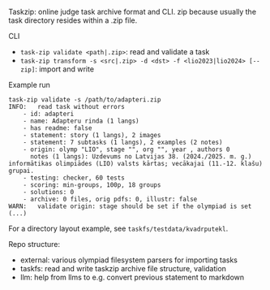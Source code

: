 Taskzip: online judge task archive format and CLI.
zip because usually the task directory resides within a .zip file.

CLI
- `task-zip validate <path|.zip>`: read and validate a task
- `task-zip transform -s <src|.zip> -d <dst> -f <lio2023|lio2024> [--zip]`: import and write

Example run
```
task-zip validate -s /path/to/adapteri.zip
INFO:	read task without errors
	- id: adapteri
	- name: Adapteru rinda (1 langs)
	- has readme: false
	- statement: story (1 langs), 2 images
	- statement: 7 subtasks (1 langs), 2 examples (2 notes)
	- origin: olymp "LIO", stage "", org "", year , authors 0
	  notes (1 langs): Uzdevums no Latvijas 38. (2024./2025. m. g.) informātikas olimpiādes (LIO) valsts kārtas; vecākajai (11.-12. klašu) grupai.
	- testing: checker, 60 tests
	- scoring: min-groups, 100p, 18 groups
	- solutions: 0
	- archive: 0 files, orig pdfs: 0, illustr: false
WARN:	validate origin: stage should be set if the olympiad is set (...)
```

For a directory layout example, see `taskfs/testdata/kvadrputekl`.

Repo structure:
- external: various olympiad filesystem parsers for importing tasks
- taskfs: read and write taskzip archive file structure, validation
- llm: help from llms to e.g. convert previous statement to markdown